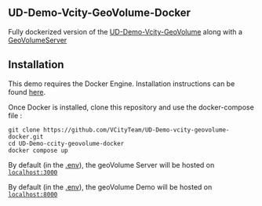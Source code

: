 ## UD-Demo-Vcity-GeoVolume-Docker

Fully dockerized version of the [UD-Demo-Vcity-GeoVolume](https://github.com/VCityTeam/UD-Demo-vcity-geovolume.git) along with a [GeoVolumeServer](https://github.com/VCityTeam/GeoVolume-Server.git)

## Installation

This demo requires the Docker Engine. Installation instructions can be found [here](https://docs.docker.com/engine/install/).

Once Docker is installed, clone this repository and use the docker-compose file :
```
git clone https://github.com/VCityTeam/UD-Demo-vcity-geovolume-docker.git
cd UD-Demo-ccity-geovolume-docker
docker compose up
```

By default (in the [.env](./.env)), the geoVolume Server will be hosted on [`localhost:3000`](localhost:3000)

By default (in the [.env](./.env)), the geoVolume Demo will be hosted on [`localhost:8000`](localhost:8000)



